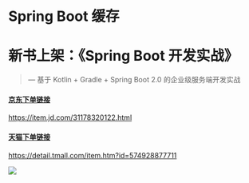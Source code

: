 # Spring Boot 缓存


# 新书上架：《Spring Boot 开发实战》

> — 基于 Kotlin + Gradle + Spring Boot 2.0 的企业级服务端开发实战



#### [京东下单链接](https://item.jd.com/31178320122.html)

https://item.jd.com/31178320122.html

#### [天猫下单链接](https://detail.tmall.com/item.htm?id=574928877711)

https://detail.tmall.com/item.htm?id=574928877711

![](https://upload-images.jianshu.io/upload_images/1233356-596a64de8adf2b27.jpg?imageMogr2/auto-orient/strip%7CimageView2/2/w/1240)
